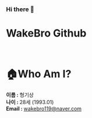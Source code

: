### Hi there 👋

<!--
**wakebro/wakebro** is a ✨ _special_ ✨ repository because its `README.md` (this file) appears on your GitHub profile.

Here are some ideas to get you started:

- 🔭 I’m currently working on ...
- 🌱 I’m currently learning ...
- 👯 I’m looking to collaborate on ...
- 🤔 I’m looking for help with ...
- 💬 Ask me about ...
- 📫 How to reach me: ...
- 😄 Pronouns: ...
- ⚡ Fun fact: ...
-->
# WakeBro Github

<br/>

# 🏠Who Am I?
<strong>이름 : </strong>형기상<br/>
<strong>나이 : </strong>28세 (1993.01)<br/>
<strong>Email : </strong>wakebro119@naver.com<br/>



